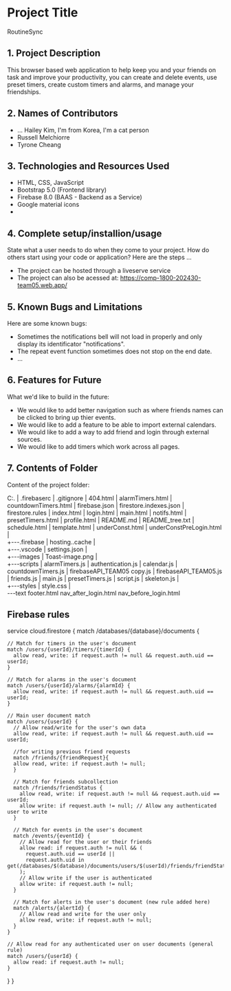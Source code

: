 # Project Title
RoutineSync

## 1. Project Description
This browser based web application to help keep you and your friends on task and improve your productivity, you can create and delete events, use preset timers, create custom timers and alarms, and manage your friendships. 

## 2. Names of Contributors
* ... Hailey Kim, I'm from Korea, I'm a cat person
* Russell Melchiorre
* Tyrone Cheang
	
## 3. Technologies and Resources Used
* HTML, CSS, JavaScript
* Bootstrap 5.0 (Frontend library)
* Firebase 8.0 (BAAS - Backend as a Service)
* Google material icons
* 

## 4. Complete setup/installion/usage
State what a user needs to do when they come to your project.  How do others start using your code or application?
Here are the steps ...
* The project can be hosted through a liveserve service
* The project can also be acessed at: https://comp-1800-202430-team05.web.app/

## 5. Known Bugs and Limitations
Here are some known bugs:
* Sometimes the notifications bell will not load in properly and only display its identificator "notifications".
* The repeat event function sometimes does not stop on the end date.
* ...

## 6. Features for Future
What we'd like to build in the future:
* We would like to add better navigation such as where friends names can be clicked to bring up thier events.
* We would like to add a feature to be able to import external calendars.
* We would like to add a way to add friend and login through external sources.
* We would like to add timers which work across all pages.
	
## 7. Contents of Folder
Content of the project folder:

C:.
|   .firebaserc
|   .gitignore
|   404.html
|   alarmTimers.html
|   countdownTimers.html
|   firebase.json
|   firestore.indexes.json
|   firestore.rules
|   index.html
|   login.html
|   main.html
|   notifs.html
|   presetTimers.html
|   profile.html
|   README.md
|   README_tree.txt
|   schedule.html
|   template.html
|   underConst.html
|   underConstPreLogin.html
|   
+---.firebase
|       hosting..cache
|       
+---.vscode
|       settings.json
|       
+---images
|       Toast-image.png
|       
+---scripts
|       alarmTimers.js
|       authentication.js
|       calendar.js
|       countdownTimers.js
|       firebaseAPI_TEAM05 copy.js
|       firebaseAPI_TEAM05.js
|       friends.js
|       main.js
|       presetTimers.js
|       script.js
|       skeleton.js
|       
+---styles
|       style.css
|       
\---text
        footer.html
        nav_after_login.html
        nav_before_login.html
        
## Firebase rules

service cloud.firestore {
  match /databases/{database}/documents {

    // Match for timers in the user's document
    match /users/{userId}/timers/{timerId} {
      allow read, write: if request.auth != null && request.auth.uid == userId;
    }

    // Match for alarms in the user's document
    match /users/{userId}/alarms/{alarmId} {
      allow read, write: if request.auth != null && request.auth.uid == userId;
    }

    // Main user document match
    match /users/{userId} {
      // Allow read/write for the user's own data
      allow read, write: if request.auth != null && request.auth.uid == userId;
			
      //for writing previous friend requests
      match /friends/{friendRequest}{
      allow read, write: if request.auth != null;
      }
      
      // Match for friends subcollection
      match /friends/friendStatus {
        allow read, write: if request.auth != null && request.auth.uid == userId;
        allow write: if request.auth != null; // Allow any authenticated user to write
      }

      // Match for events in the user's document
      match /events/{eventId} {
        // Allow read for the user or their friends
        allow read: if request.auth != null && (
          request.auth.uid == userId ||
          request.auth.uid in get(/databases/$(database)/documents/users/$(userId)/friends/friendStatus).data.currentFriends
        );
        // Allow write if the user is authenticated
        allow write: if request.auth != null;
      }

      // Match for alerts in the user's document (new rule added here)
      match /alerts/{alertId} {
        // Allow read and write for the user only
        allow read, write: if request.auth != null;
      }
    }

    // Allow read for any authenticated user on user documents (general rule)
    match /users/{userId} {
      allow read: if request.auth != null;
    }
  }
}



